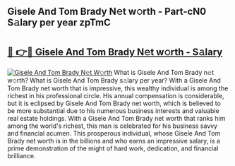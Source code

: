 ## Gisele And Tom Brady N𝚎t w𝚘rth - Part-cN0 S𝚊lary per year zpTmC

# <h2><a href="http://gc2tqp.nevu.top/?p=Gisele+And+Tom+Brady">🔗 👉🔴 Gisele And Tom Brady N𝚎t w𝚘rth - S𝚊lary</a></h2>

[![Gisele And Tom Brady N𝚎t W𝚘rth](https://i.imgur.com/Oavwk0R.jpeg)](http://gc2tqp.nevu.top/?p=Gisele+And+Tom+Brady)
What is Gisele And Tom Brady n𝚎t w𝚘rth? What is Gisele And Tom Brady s𝚊lary per year?
With a Gisele And Tom Brady net worth that is impressive, this wealthy individual is among the richest in his professional circle. His annual compensation is considerable, but it is eclipsed by Gisele And Tom Brady net worth, which is believed to be more substantial due to his numerous business interests and valuable real estate holdings. With a Gisele And Tom Brady net worth that ranks him among the world's richest, this man is celebrated for his business savvy and financial acumen. This prosperous individual, whose Gisele And Tom Brady net worth is in the billions and who earns an impressive salary, is a prime demonstration of the might of hard work, dedication, and financial brilliance.

